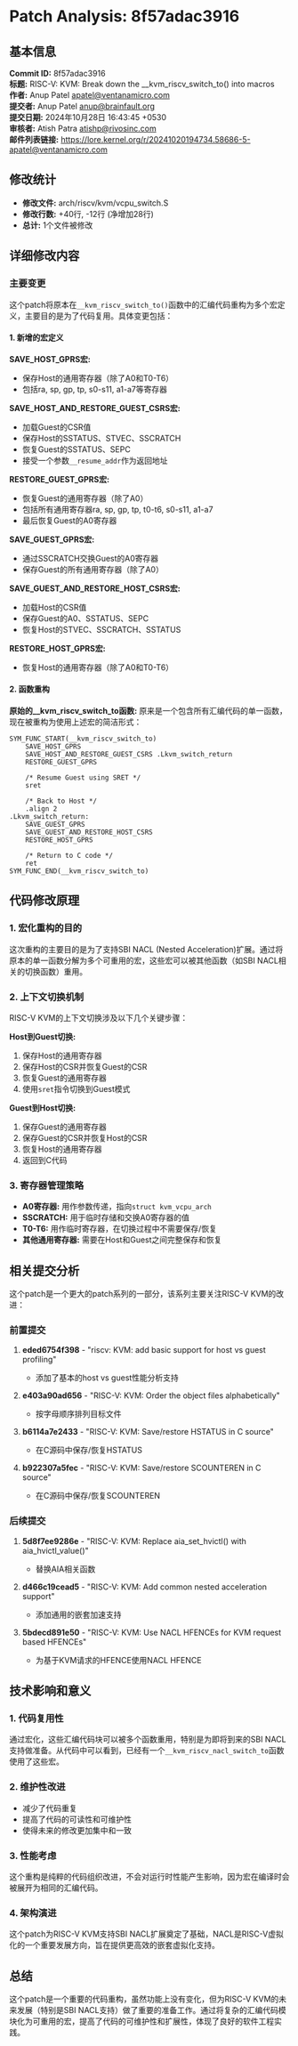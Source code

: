 # Patch Analysis: 8f57adac3916

## 基本信息

**Commit ID:** 8f57adac3916  
**标题:** RISC-V: KVM: Break down the __kvm_riscv_switch_to() into macros  
**作者:** Anup Patel <apatel@ventanamicro.com>  
**提交者:** Anup Patel <anup@brainfault.org>  
**提交日期:** 2024年10月28日 16:43:45 +0530  
**审核者:** Atish Patra <atishp@rivosinc.com>  
**邮件列表链接:** https://lore.kernel.org/r/20241020194734.58686-5-apatel@ventanamicro.com  

## 修改统计

- **修改文件:** arch/riscv/kvm/vcpu_switch.S
- **修改行数:** +40行, -12行 (净增加28行)
- **总计:** 1个文件被修改

## 详细修改内容

### 主要变更

这个patch将原本在`__kvm_riscv_switch_to()`函数中的汇编代码重构为多个宏定义，主要目的是为了代码复用。具体变更包括：

#### 1. 新增的宏定义

**SAVE_HOST_GPRS宏:**
- 保存Host的通用寄存器（除了A0和T0-T6）
- 包括ra, sp, gp, tp, s0-s11, a1-a7等寄存器

**SAVE_HOST_AND_RESTORE_GUEST_CSRS宏:**
- 加载Guest的CSR值
- 保存Host的SSTATUS、STVEC、SSCRATCH
- 恢复Guest的SSTATUS、SEPC
- 接受一个参数`__resume_addr`作为返回地址

**RESTORE_GUEST_GPRS宏:**
- 恢复Guest的通用寄存器（除了A0）
- 包括所有通用寄存器ra, sp, gp, tp, t0-t6, s0-s11, a1-a7
- 最后恢复Guest的A0寄存器

**SAVE_GUEST_GPRS宏:**
- 通过SSCRATCH交换Guest的A0寄存器
- 保存Guest的所有通用寄存器（除了A0）

**SAVE_GUEST_AND_RESTORE_HOST_CSRS宏:**
- 加载Host的CSR值
- 保存Guest的A0、SSTATUS、SEPC
- 恢复Host的STVEC、SSCRATCH、SSTATUS

**RESTORE_HOST_GPRS宏:**
- 恢复Host的通用寄存器（除了A0和T0-T6）

#### 2. 函数重构

**原始的__kvm_riscv_switch_to函数:**
原来是一个包含所有汇编代码的单一函数，现在被重构为使用上述宏的简洁形式：

```assembly
SYM_FUNC_START(__kvm_riscv_switch_to)
    SAVE_HOST_GPRS
    SAVE_HOST_AND_RESTORE_GUEST_CSRS .Lkvm_switch_return
    RESTORE_GUEST_GPRS
    
    /* Resume Guest using SRET */
    sret
    
    /* Back to Host */
    .align 2
.Lkvm_switch_return:
    SAVE_GUEST_GPRS
    SAVE_GUEST_AND_RESTORE_HOST_CSRS
    RESTORE_HOST_GPRS
    
    /* Return to C code */
    ret
SYM_FUNC_END(__kvm_riscv_switch_to)
```

## 代码修改原理

### 1. 宏化重构的目的

这次重构的主要目的是为了支持SBI NACL (Nested Acceleration)扩展。通过将原本的单一函数分解为多个可重用的宏，这些宏可以被其他函数（如SBI NACL相关的切换函数）重用。

### 2. 上下文切换机制

RISC-V KVM的上下文切换涉及以下几个关键步骤：

**Host到Guest切换:**
1. 保存Host的通用寄存器
2. 保存Host的CSR并恢复Guest的CSR
3. 恢复Guest的通用寄存器
4. 使用`sret`指令切换到Guest模式

**Guest到Host切换:**
1. 保存Guest的通用寄存器
2. 保存Guest的CSR并恢复Host的CSR
3. 恢复Host的通用寄存器
4. 返回到C代码

### 3. 寄存器管理策略

- **A0寄存器:** 用作参数传递，指向`struct kvm_vcpu_arch`
- **SSCRATCH:** 用于临时存储和交换A0寄存器的值
- **T0-T6:** 用作临时寄存器，在切换过程中不需要保存/恢复
- **其他通用寄存器:** 需要在Host和Guest之间完整保存和恢复

## 相关提交分析

这个patch是一个更大的patch系列的一部分，该系列主要关注RISC-V KVM的改进：

### 前置提交

1. **eded6754f398** - "riscv: KVM: add basic support for host vs guest profiling"
   - 添加了基本的host vs guest性能分析支持

2. **e403a90ad656** - "RISC-V: KVM: Order the object files alphabetically"
   - 按字母顺序排列目标文件

3. **b6114a7e2433** - "RISC-V: KVM: Save/restore HSTATUS in C source"
   - 在C源码中保存/恢复HSTATUS

4. **b922307a5fec** - "RISC-V: KVM: Save/restore SCOUNTEREN in C source"
   - 在C源码中保存/恢复SCOUNTEREN

### 后续提交

1. **5d8f7ee9286e** - "RISC-V: KVM: Replace aia_set_hvictl() with aia_hvictl_value()"
   - 替换AIA相关函数

2. **d466c19cead5** - "RISC-V: KVM: Add common nested acceleration support"
   - 添加通用的嵌套加速支持

3. **5bdecd891e50** - "RISC-V: KVM: Use NACL HFENCEs for KVM request based HFENCEs"
   - 为基于KVM请求的HFENCE使用NACL HFENCE

## 技术影响和意义

### 1. 代码复用性

通过宏化，这些汇编代码块可以被多个函数重用，特别是为即将到来的SBI NACL支持做准备。从代码中可以看到，已经有一个`__kvm_riscv_nacl_switch_to`函数使用了这些宏。

### 2. 维护性改进

- 减少了代码重复
- 提高了代码的可读性和可维护性
- 使得未来的修改更加集中和一致

### 3. 性能考虑

这个重构是纯粹的代码组织改进，不会对运行时性能产生影响，因为宏在编译时会被展开为相同的汇编代码。

### 4. 架构演进

这个patch为RISC-V KVM支持SBI NACL扩展奠定了基础，NACL是RISC-V虚拟化的一个重要发展方向，旨在提供更高效的嵌套虚拟化支持。

## 总结

这个patch是一个重要的代码重构，虽然功能上没有变化，但为RISC-V KVM的未来发展（特别是SBI NACL支持）做了重要的准备工作。通过将复杂的汇编代码模块化为可重用的宏，提高了代码的可维护性和扩展性，体现了良好的软件工程实践。